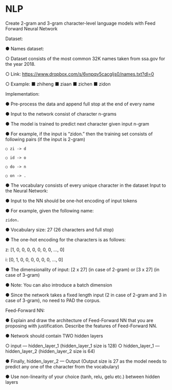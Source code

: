 # NLP
Create 2-gram and 3-gram character-level language models with Feed Forward Neural Network

Dataset:

● Names dataset:

  ○ Dataset consists of the most common 32K names taken from ssa.gov for
  the year 2018.
  
  ○ Link: https://www.dropbox.com/s/6vnpqv5cacgljs0/names.txt?dl=0
  
  ○ Example:
    ■ zhiheng
    ■ ziaan
    ■ zichen
    ■ zidon


Implementation:

  ● Pre-process the data and append full stop at the end of every name
  
  ● Input to the network consist of character n-grams
  
  ● The model is trained to predict next character given input n-gram
  
  ● For example, if the input is “zidon.” then the training set consists of following
    pairs (if the input is 2-gram)
    
    ○ zi -> d
    
    ○ id -> o
    
    ○ do -> n
    
    ○ on -> .
    
  
  ● The vocabulary consists of every unique character in the dataset
  Input to the Neural Network:
  
  ● Input to the NN should be one-hot encoding of input tokens 
  
  ● For example, given the following name:
  
    zidon.
    
  ● Vocabulary size: 27 (26 characters and full stop)
  
  ● The one-hot encoding for the characters is as follows:
  
  z: [1, 0, 0, 0, 0, 0, 0, 0, …, 0]
  
  i: [0, 1, 0, 0, 0, 0, 0, 0, …, 0]
  



● The dimensionality of input: [2 x 27] (in case of 2-gram) or [3 x 27] (in case of
3-gram)

● Note: You can also introduce a batch dimension

● Since the network takes a fixed length input (2 in case of 2-gram and 3 in case of
3-gram), no need to PAD the corpus.

Feed-Forward NN:

● Explain and draw the architecture of Feed-Forward NN that you are proposing
with justification. Describe the features of Feed-Forward NN.

● Network should contain TWO hidden layers

  ○ input — hidden_layer_1 (hidden_layer_1 size is 128)
  ○ hidden_layer_1 — hidden_layer_2 (hidden_layer_2 size is 64)
  
● Finally, hidden_layer_2 — Output (Output size is 27 as the model needs to
predict any one of the character from the vocabulary)

● Use non-linearity of your choice (tanh, relu, gelu etc.) between hidden layers
